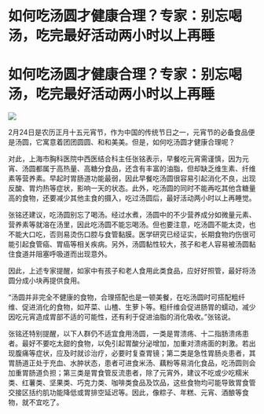 # 如何吃汤圆才健康合理？专家：别忘喝汤，吃完最好活动两小时以上再睡

# 如何吃汤圆才健康合理？专家：别忘喝汤，吃完最好活动两小时以上再睡

![](https://inews.gtimg.com/om_bt/ORpLs6g8VQBsu4g5olKcCyKWV_z89tKEJKaxbrARxci0EAA/1000)

2月24日是农历正月十五元宵节，作为中国的传统节日之一，元宵节的必备食品便是汤圆，它寓意着团团圆圆、和和美美。但是，如何吃汤圆才健康合理呢？

对此，上海市胸科医院中西医结合科主任张铭表示，早餐吃元宵需谨慎，因为元宵、汤圆都属于高热量、高糖分食品，还含有丰富的油脂，但却缺乏维生素、纤维素等营养素。早起时胃肠道功能最弱，因此早餐吃汤圆很容易引起消化不良，出现反酸、胃灼热等症状，影响一天的状态。此外，吃汤圆的同时不能再吃其他含糖量高的食物，还要减少其他主食的摄入，吃过汤圆后，最好活动两小时以上再睡觉。

张铭还建议，吃汤圆别忘了喝汤。经过水煮，汤圆中的不少营养成分如微量元素、营养素等就溶在汤里，因此吃汤圆不能忘喝汤。但也要注意，吃汤圆不能太烫，也不能大口吃，否则易烫伤口腔与食管黏膜。医学研究已经证实，长期食物灼伤很可能引起食管癌、胃癌等相关疾病。另外，汤圆黏性较大，孩子和老人容易被汤圆黏住食道并阻塞呼吸道而出现意外。

因此，上述专家提醒，如家中有孩子和老人食用此类食品，应好好照管，最好将汤圆分成小块再提供食用。

“汤圆并非完全不健康的食物，合理搭配也是一顿美餐，在吃汤圆时可搭配粗纤维、促进消化的食物，如芹菜、山楂、生萝卜等。粗纤维会促进肠胃的蠕动，减少因吃元宵造成胃部不适的可能性，还有利于促进油脂的消化吸收。”张铭说。

张铭还特别提醒，以下人群仍不适宜食用汤圆，一类是胃溃疡、十二指肠溃疡患者。最好不要吃太甜的食物，以免引起胃酸分泌增加，加重对溃疡面的刺激。若出现腹痛等症状，应及时就诊治疗，必要时复查胃镜；第二类是急性胃肠炎患者，其胃肠道正处于充血、水肿状态，患者可进食米汤、藕粉等易消化食品，吃汤圆则会加重胃肠道负担；第三类是胃食管反流患者，除了元宵外，建议不吃或少吃糯米类、红薯类、坚果类、巧克力类、咖啡类食品及饮品，这些食物均可能导致胃食管交接区括约肌功能降低或胃排空延迟等。因此，像粽子、年糕、元宵、酒酿等食物，就不宜吃了。

